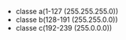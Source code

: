 <ul>
  <li>
    classe a(1-127 (255.255.255.0))
  </li>
  <li>
    classe b(128-191 (255.255.0.0))
  </li>
  <li>
    classe c(192-239 (255.0.0.0))
  </li>
</ul>
<!-- 255 = -->
<!-- 0 !=  -->
